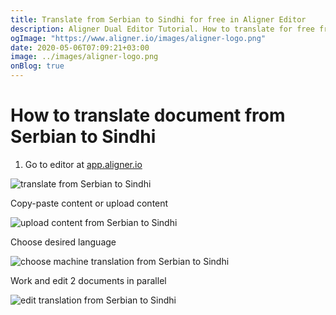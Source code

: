 ```yaml
---
title: Translate from Serbian to Sindhi for free in Aligner Editor
description: Aligner Dual Editor Tutorial. How to translate for free from Serbian to Sindhi. Aligner is multilingual document management platform. 
ogImage: "https://www.aligner.io/images/aligner-logo.png"
date: 2020-05-06T07:09:21+03:00
image: ../images/aligner-logo.png
onBlog: true
---
```


# How to translate document from Serbian to Sindhi

1. Go to editor at [app.aligner.io](https://app.aligner.io "Aligner App web page")

![translate from Serbian to Sindhi](../aligner-blank-editor.png "translate from Serbian to Sindhi")

Copy-paste content or upload content

![upload content from Serbian to Sindhi](../aligner-uploaded-document.png "upload content from Serbian to Sindhi")

Choose desired language

![choose machine translation from Serbian to Sindhi](../aligner-language-dropdown.png "choose machine translation from Serbian to Sindhi")

Work and edit 2 documents in parallel

![edit translation from Serbian to Sindhi](../aligner-double-sitded-editor.png "edit translation from Serbian to Sindhi")

